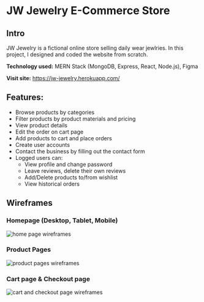 # JW Jewelry E-Commerce Store

## Intro
JW Jewelry is a fictional online store selling daily wear jewlries. In this project, I designed and coded the website from scratch.

**Technology used:** MERN Stack (MongoDB, Express, React, Node.js), Figma

**Visit site:** https://jw-jewelry.herokuapp.com/

## Features:
- Browse products by categories
- Filter products by product materials and pricing
- View product details
- Edit the order on cart page
- Add products to cart and place orders
- Create user accounts
- Contact the business by filling out the contact form
- Logged users can:
  - View profile and change password
  - Leave reviews, delete their own reviews
  - Add/Delete products to/from wishlist
  - View historical orders
  
## Wireframes

### Homepage (Desktop, Tablet, Mobile)
![home page wireframes](https://drive.google.com/uc?export=view&id=1Zsrdu1To_kjGzQ3rHHHEzsGfuK_qhD5a)

### Product Pages
![product pages wireframes](https://drive.google.com/uc?export=view&id=1s1UDVBL39wbrmo3uoFpgyRDKngAbyEZx)

### Cart page & Checkout page
![cart and checkout page wireframes](https://drive.google.com/uc?export=view&id=1EidlB_QgP6wqVyHMoVVLgYfQCtN-Vx8-)




